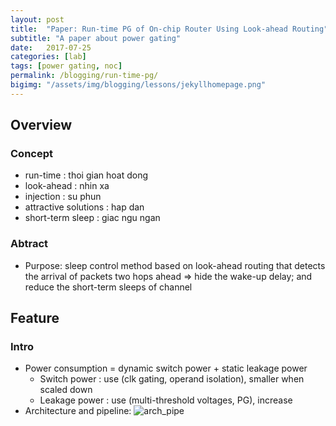 ```yaml
---
layout: post
title:  "Paper: Run-time PG of On-chip Router Using Look-ahead Routing"
subtitle: "A paper about power gating"
date:   2017-07-25
categories: [lab]
tags: [power gating, noc]
permalink: /blogging/run-time-pg/
bigimg: "/assets/img/blogging/lessons/jekyllhomepage.png"
---
```


## Overview

### Concept
- run-time 		: thoi gian hoat dong
- look-ahead 	: nhin xa
- injection 	: su phun
- attractive solutions	: hap dan
- short-term sleep	: giac ngu ngan

### Abtract
- Purpose: sleep control method based on look-ahead routing that detects the
  arrival of packets two hops ahead
  	=>  hide the wake-up delay; and reduce the short-term sleeps of channel 


## Feature

### Intro
- Power consumption = dynamic switch power + static leakage power 
	+ Switch power : use (clk gating, operand isolation), smaller when scaled down
	+ Leakage power : use (multi-threshold voltages, PG), increase
- Architecture and pipeline:
![arch_pipe](img/look-ahead-architecture_pipeline.png)


